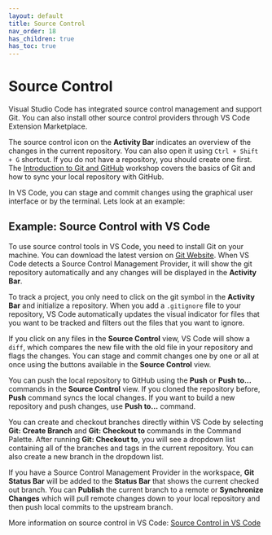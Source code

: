 ```yaml
---
layout: default
title: Source Control
nav_order: 18
has_children: true
has_toc: true
---
```


# Source Control

Visual Studio Code has integrated source control management and support Git. You can also install other source control providers through VS Code Extension Marketplace. 

The source control icon on the **Activity Bar** indicates an overview of the changes in the current repository. You can also open it using `Ctrl + Shift + G` shortcut. If you do not have a repository, you should create one first. The [Introduction to Git and GitHub](https://ubc-library-rc.github.io/intro-git/) workshop covers the basics of Git and how to sync your local repository with GitHub. 

In VS Code, you can stage and commit changes using the graphical user interface or by the terminal. Lets look at an example:

## Example: Source Control with VS Code

To use source control tools in VS Code, you need to install Git on your machine. You can download the latest version on [Git Website](https://git-scm.com/downloads). When VS Code detects a Source Control Management Provider, it will show the git repository automatically and any changes will be displayed in the **Activity Bar**.

To track a project, you only need to click on the git symbol in the **Activity Bar** and initialize a repository. When you add a `.gitignore` file to your repository, VS Code automatically updates the visual indicator for files that you want to be tracked and filters out the files that you want to ignore.

If you click on any files in the **Source Control** view, VS Code will show a `diff`, which compares the new file with the old file in your repository and flags the changes. You can stage and commit changes one by one or all at once using the buttons available in the **Source Control** view.

You can push the local repository to GitHub using the **Push** or **Push to...** commands in the **Source Control** view. If you cloned the repository before, **Push** command syncs the local changes. If you want to build a new repository and push changes, use **Push to...** command.

You can create and checkout branches directly within VS Code by selecting **Git: Create Branch** and **Git: Checkout to** commands in the Command Palette. After running **Git: Checkout to**, you will see a dropdown list containing all of the branches and tags in the current repository. You can also create a new branch in the dropdown list.

If you have a Source Control Management Provider in the workspace, **Git Status Bar** will be added to the **Status Bar** that shows the current checked out branch. You can **Publish** the current branch to a remote or **Synchronize Changes** which will pull remote changes down to your local repository and then push local commits to the upstream branch.

More information on source control in VS Code: [Source Control in VS Code](https://code.visualstudio.com/docs/editor/versioncontrol)

